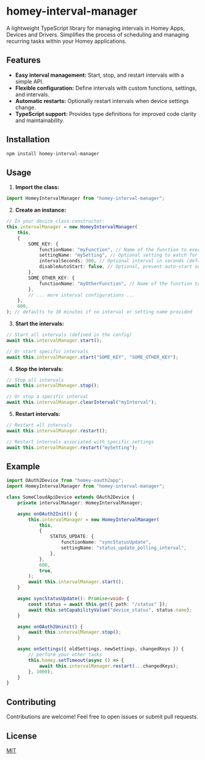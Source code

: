# homey-interval-manager

A lightweight TypeScript library for managing intervals in Homey Apps, Devices and Drivers. Simplifies the process of
scheduling and managing recurring tasks within your Homey applications.

## Features

-   **Easy interval management:** Start, stop, and restart intervals with a simple API.
-   **Flexible configuration:** Define intervals with custom functions, settings, and intervals.
-   **Automatic restarts:** Optionally restart intervals when device settings change.
-   **TypeScript support:** Provides type definitions for improved code clarity and maintainability.

## Installation

```bash
npm install homey-interval-manager
```

## Usage

1. **Import the class:**

<!-- end list -->

```typescript
import HomeyIntervalManager from "homey-interval-manager";
```

2. **Create an instance:**

<!-- end list -->

```typescript
// In your device class constructor:
this.intervalManager = new HomeyIntervalManager(
    this,
    {
        SOME_KEY: {
            functionName: "myFunction", // Name of the function to execute
            settingName: "mySetting", // Optional setting to watch for changes
            intervalSeconds: 300, // Optional interval in seconds (default: 600)
            disableAutoStart: false, // Optional, prevent auto-start on device init
        },
        SOME_OTHER_KEY: {
            functionName: "myOtherFunction", // Name of the function to execute
        },
        // ... more interval configurations ...
    },
    600,
); // defaults to 10 minutes if no interval or setting name provided
```

3. **Start the intervals:**

<!-- end list -->

```typescript
// Start all intervals (defined in the config)
await this.intervalManager.start();

// Or start specific intervals
await this.intervalManager.start("SOME_KEY", "SOME_OTHER_KEY");
```

4. **Stop the intervals:**

<!-- end list -->

```typescript
// Stop all intervals
await this.intervalManager.stop();

// Or stop a specific interval
await this.intervalManager.clearInterval("myInterval");
```

5. **Restart intervals:**

<!-- end list -->

```typescript
// Restart all intervals
await this.intervalManager.restart();

// Restart intervals associated with specific settings
await this.intervalManager.restart("mySetting");
```

## Example

```typescript
import OAuth2Device from "homey-oauth2app";
import HomeyIntervalManager from "homey-interval-manager";

class SomeCloudApiDevice extends OAuth2Device {
    private intervalManager: HomeyIntervalManager;

    async onOAuth2Init() {
        this.intervalManager = new HomeyIntervalManager(
            this,
            {
                STATUS_UPDATE: {
                    functionName: "syncStatusUpdate",
                    settingName: "status_update_polling_interval",
                },
            },
            600,
            true,
        );
        await this.intervalManager.start();
    }

    async syncStatusUpdate(): Promise<void> {
        const status = await this.get({ path: "/status" });
        await this.setCapabilityValue("device_status", status.name);
    }

    async onOAuth2Uninit() {
        await this.intervalManager.stop();
    }

    async onSettings({ oldSettings, newSettings, changedKeys }) {
        // perform your other tasks
        this.homey.setTimeout(async () => {
            await this.intervalManager.restart(...changedKeys);
        }, 1000);
    }
}
```

## Contributing

Contributions are welcome\! Feel free to open issues or submit pull requests.

## License

[MIT](LICENSE)

